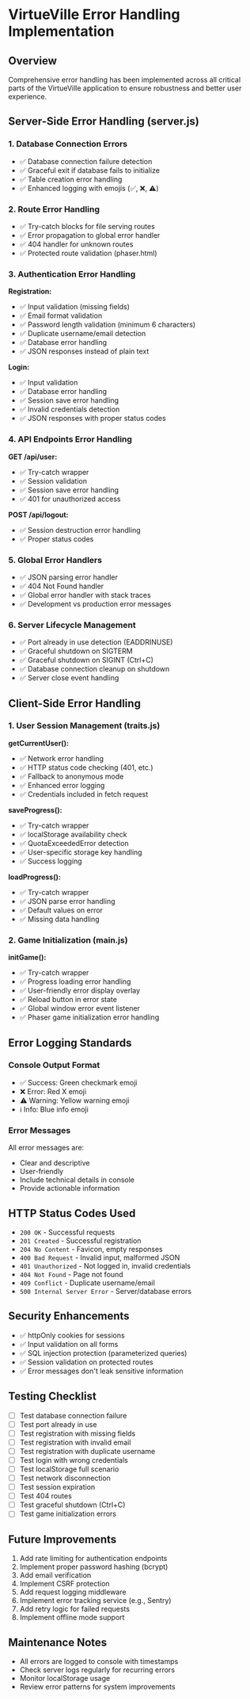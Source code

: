 # VirtueVille Error Handling Implementation

## Overview

Comprehensive error handling has been implemented across all critical parts of the VirtueVille application to ensure robustness and better user experience.

## Server-Side Error Handling (server.js)

### 1. Database Connection Errors

- ✅ Database connection failure detection
- ✅ Graceful exit if database fails to initialize
- ✅ Table creation error handling
- ✅ Enhanced logging with emojis (✅, ❌, ⚠️)

### 2. Route Error Handling

- ✅ Try-catch blocks for file serving routes
- ✅ Error propagation to global error handler
- ✅ 404 handler for unknown routes
- ✅ Protected route validation (phaser.html)

### 3. Authentication Error Handling

**Registration:**

- ✅ Input validation (missing fields)
- ✅ Email format validation
- ✅ Password length validation (minimum 6 characters)
- ✅ Duplicate username/email detection
- ✅ Database error handling
- ✅ JSON responses instead of plain text

**Login:**

- ✅ Input validation
- ✅ Database error handling
- ✅ Session save error handling
- ✅ Invalid credentials detection
- ✅ JSON responses with proper status codes

### 4. API Endpoints Error Handling

**GET /api/user:**

- ✅ Try-catch wrapper
- ✅ Session validation
- ✅ Session save error handling
- ✅ 401 for unauthorized access

**POST /api/logout:**

- ✅ Session destruction error handling
- ✅ Proper status codes

### 5. Global Error Handlers

- ✅ JSON parsing error handler
- ✅ 404 Not Found handler
- ✅ Global error handler with stack traces
- ✅ Development vs production error messages

### 6. Server Lifecycle Management

- ✅ Port already in use detection (EADDRINUSE)
- ✅ Graceful shutdown on SIGTERM
- ✅ Graceful shutdown on SIGINT (Ctrl+C)
- ✅ Database connection cleanup on shutdown
- ✅ Server close event handling

## Client-Side Error Handling

### 1. User Session Management (traits.js)

**getCurrentUser():**

- ✅ Network error handling
- ✅ HTTP status code checking (401, etc.)
- ✅ Fallback to anonymous mode
- ✅ Enhanced error logging
- ✅ Credentials included in fetch request

**saveProgress():**

- ✅ Try-catch wrapper
- ✅ localStorage availability check
- ✅ QuotaExceededError detection
- ✅ User-specific storage key handling
- ✅ Success logging

**loadProgress():**

- ✅ Try-catch wrapper
- ✅ JSON parse error handling
- ✅ Default values on error
- ✅ Missing data handling

### 2. Game Initialization (main.js)

**initGame():**

- ✅ Try-catch wrapper
- ✅ Progress loading error handling
- ✅ User-friendly error display overlay
- ✅ Reload button in error state
- ✅ Global window error event listener
- ✅ Phaser game initialization error handling

## Error Logging Standards

### Console Output Format

- ✅ Success: Green checkmark emoji
- ❌ Error: Red X emoji
- ⚠️ Warning: Yellow warning emoji
- ℹ️ Info: Blue info emoji

### Error Messages

All error messages are:

- Clear and descriptive
- User-friendly
- Include technical details in console
- Provide actionable information

## HTTP Status Codes Used

- `200 OK` - Successful requests
- `201 Created` - Successful registration
- `204 No Content` - Favicon, empty responses
- `400 Bad Request` - Invalid input, malformed JSON
- `401 Unauthorized` - Not logged in, invalid credentials
- `404 Not Found` - Page not found
- `409 Conflict` - Duplicate username/email
- `500 Internal Server Error` - Server/database errors

## Security Enhancements

- ✅ httpOnly cookies for sessions
- ✅ Input validation on all forms
- ✅ SQL injection protection (parameterized queries)
- ✅ Session validation on protected routes
- ✅ Error messages don't leak sensitive information

## Testing Checklist

- [ ] Test database connection failure
- [ ] Test port already in use
- [ ] Test registration with missing fields
- [ ] Test registration with invalid email
- [ ] Test registration with duplicate username
- [ ] Test login with wrong credentials
- [ ] Test localStorage full scenario
- [ ] Test network disconnection
- [ ] Test session expiration
- [ ] Test 404 routes
- [ ] Test graceful shutdown (Ctrl+C)
- [ ] Test game initialization errors

## Future Improvements

1. Add rate limiting for authentication endpoints
2. Implement proper password hashing (bcrypt)
3. Add email verification
4. Implement CSRF protection
5. Add request logging middleware
6. Implement error tracking service (e.g., Sentry)
7. Add retry logic for failed requests
8. Implement offline mode support

## Maintenance Notes

- All errors are logged to console with timestamps
- Check server logs regularly for recurring errors
- Monitor localStorage usage
- Review error patterns for system improvements
